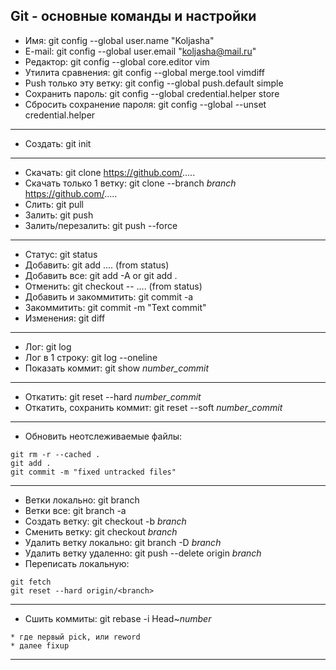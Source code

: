 ## Git - основные команды и настройки

* Имя:                           git config --global user.name "Koljasha"
* E-mail:                        git config --global user.email "koljasha@mail.ru"
* Редактор:                      git config --global core.editor vim
* Утилита сравнения:             git config --global merge.tool vimdiff
* Push только эту ветку:         git config --global push.default simple
* Сохранить пароль:              git config --global credential.helper store
* Сбросить сохранение пароля:    git config --global --unset credential.helper
** **
* Создать:                       git init
** **
* Скачать:                       git clone https://github.com/.....
* Скачать только 1 ветку:        git clone --branch _branch_ https://github.com/.....
* Слить:                         git pull
* Залить:                        git push
* Залить/перезалить:             git push --force
** **
* Статус:                        git status
* Добавить:                      git add .... (from status)
* Добавить все:                  git add -A 	or  git add .
* Отменить:                      git checkout -- .... (from status)
* Добавить и закоммитить:        git commit -a
* Закоммитить:                   git commit -m "Text commit"
* Изменения:                     git diff
** **
* Лог:                           git log
* Лог в 1 строку:                git log --oneline
* Показать коммит:               git show _number_commit_
** **
* Откатить:                      git reset --hard _number_commit_
* Откатить, сохранить коммит:    git reset --soft _number_commit_
** **
* Обновить неотслеживаемые файлы:
```
git rm -r --cached .
git add .
git commit -m "fixed untracked files"
```
** **
* Ветки локально:                git branch
* Ветки все:                     git branch -a
* Создать ветку:                 git checkout -b _branch_
* Сменить ветку:                 git checkout _branch_
* Удалить ветку локально:        git branch -D _branch_
* Удалить ветку удаленно:        git push --delete origin _branch_
* Переписать локальную:
```
git fetch
git reset --hard origin/<branch>
```
** **
* Сшить коммиты:                 git rebase -i Head~_number_
```
* где первый pick, или reword
* далее fixup
```
** **
